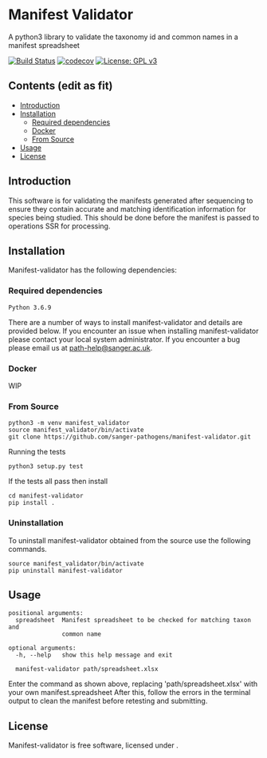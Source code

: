 # Manifest Validator
A python3 library to validate the taxonomy id and common names in a manifest spreadsheet

[![Build Status](https://travis-ci.com/sanger-pathogens/manifest-validator.svg?branch=master)](https://travis-ci.com/sanger-pathogens/manifest-validator)
[![codecov](https://codecov.io/gh/sanger-pathogens/manifest-validator/branch/master/graph/badge.svg)](https://codecov.io/gh/sanger-pathogens/manifest-validator)
[![License: GPL v3](https://img.shields.io/badge/License-GPL%20v3-brightgreen.svg)](https://github.com/sanger-pathogens/seroba/blob/master/LICENSE)   

## Contents (edit as fit)
  * [Introduction](#introduction)
  * [Installation](#installation)
    * [Required dependencies](#required-dependencies)
    * [Docker](#docker)
    * [From Source](#from-source)
  * [Usage](#usage)
  * [License](#license)

## Introduction
This software is for validating the manifests generated after sequencing to ensure they contain accurate and matching identification information for species being studied. This should be done before the manifest is passed to operations SSR for processing.

## Installation
Manifest-validator has the following dependencies:

### Required dependencies
```
Python 3.6.9
```

There are a number of ways to install manifest-validator and details are provided below. If you encounter an issue when installing manifest-validator please contact your local system administrator. If you encounter a bug please email us at path-help@sanger.ac.uk.

### Docker
WIP

### From Source
```
python3 -m venv manifest_validator
source manifest_validator/bin/activate
git clone https://github.com/sanger-pathogens/manifest-validator.git
```

Running the tests
```
python3 setup.py test
```
If the tests all pass then install
```
cd manifest-validator
pip install .
```

### Uninstallation
To uninstall manifest-validator obtained from the source use the following commands.
```
source manifest_validator/bin/activate
pip uninstall manifest-validator
```
## Usage
```
positional arguments:
  spreadsheet  Manifest spreadsheet to be checked for matching taxon and
               common name

optional arguments:
  -h, --help   show this help message and exit

  manifest-validator path/spreadsheet.xlsx
```

Enter the command as shown above, replacing 'path/spreadsheet.xlsx' with your own manifest.spreadsheet
After this, follow the errors in the terminal output to clean the manifest before retesting and submitting.


## License
Manifest-validator is free software, licensed under [<license>](https://github.com/sanger-pathogens/vr-codebase/blob/master/LICENSE).
